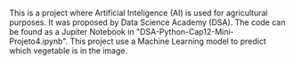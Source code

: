This is a project where Artificial Inteligence (AI) is used for agricultural purposes. It was proposed by Data Science Academy (DSA).
The code can be found as a Jupiter Notebook in "DSA-Python-Cap12-Mini-Projeto4.ipynb".
This project use a Machine Learning model to predict which vegetable is in the image.
